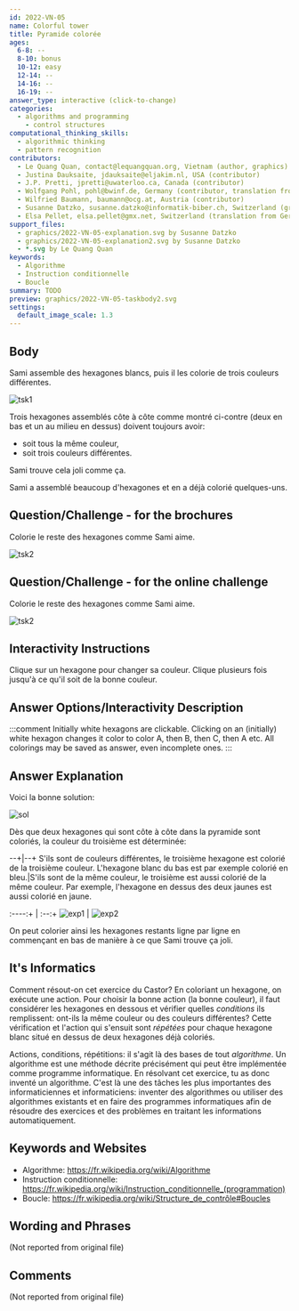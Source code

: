 ```yaml
---
id: 2022-VN-05
name: Colorful tower
title: Pyramide colorée
ages:
  6-8: --
  8-10: bonus
  10-12: easy
  12-14: --
  14-16: --
  16-19: --
answer_type: interactive (click-to-change)
categories:
  - algorithms and programming
    - control structures
computational_thinking_skills:
  - algorithmic thinking
  - pattern recognition
contributors:
  - Le Quang Quan, contact@lequangquan.org, Vietnam (author, graphics)
  - Justina Dauksaite, jdauksaite@eljakim.nl, USA (contributor)
  - J.P. Pretti, jpretti@uwaterloo.ca, Canada (contributor)
  - Wolfgang Pohl, pohl@bwinf.de, Germany (contributor, translation from English into German)
  - Wilfried Baumann, baumann@ocg.at, Austria (contributor)
  - Susanne Datzko, susanne.datzko@informatik-biber.ch, Switzerland (graphics)
  - Elsa Pellet, elsa.pellet@gmx.net, Switzerland (translation from German into French)
support_files:
  - graphics/2022-VN-05-explanation.svg by Susanne Datzko
  - graphics/2022-VN-05-explanation2.svg by Susanne Datzko
  - *.svg by Le Quang Quan
keywords:
  - Algorithme
  - Instruction conditionnelle
  - Boucle
summary: TODO
preview: graphics/2022-VN-05-taskbody2.svg
settings:
  default_image_scale: 1.3
---
```


[tsk1]: graphics/2022-VN-05-taskbody1.svg "Tâche 1 (right)"
[tsk2]: graphics/2022-VN-05-taskbody2.svg "Tâche 2"
[sol]: graphics/2022-VN-05-solution.svg "Solution"
[exp1]: graphics/2022-VN-05-explanation.svg "Explication 1"
[exp2]: graphics/2022-VN-05-explanation2.svg "Explication 2"

## Body

Sami assemble des hexagones blancs, puis il les colorie de trois couleurs différentes. 

![tsk1]

Trois hexagones assemblés côte à côte comme montré ci-contre (deux en bas et un au milieu en dessus) doivent toujours avoir:
- soit tous la même couleur,
- soit trois couleurs différentes. 

Sami trouve cela joli comme ça.

Sami a assemblé beaucoup d'hexagones et en a déjà colorié quelques-uns. 


## Question/Challenge - for the brochures

Colorie le reste des hexagones comme Sami aime.

![tsk2]


## Question/Challenge - for the online challenge

Colorie le reste des hexagones comme Sami aime.

![tsk2]


## Interactivity Instructions

Clique sur un hexagone pour changer sa couleur. Clique plusieurs fois jusqu'à ce qu'il soit de la bonne couleur.

## Answer Options/Interactivity Description

<!-- empty -->

:::comment
Initially white hexagons are clickable. Clicking on an (initially) white hexagon changes it color to color A, then B, then C, then A etc. All colorings may be saved as answer, even incomplete ones.
:::


## Answer Explanation

Voici la bonne solution:

![sol]

Dès que deux hexagones qui sont côte à côte dans la pyramide sont coloriés, la couleur du troisième est déterminée:

--+|--+
S'ils sont de couleurs différentes, le troisième hexagone est colorié de la troisième couleur. L'hexagone blanc du bas est par exemple colorié en bleu.|S'ils sont de la même couleur, le troisième est aussi colorié de la même couleur. Par exemple, l'hexagone en dessus des deux jaunes est aussi colorié en jaune.


:----:+ | :--:+
![exp1] | ![exp2]

On peut colorier ainsi les hexagones restants ligne par ligne en commençant en bas de manière à ce que Sami trouve ça joli.


## It's Informatics

Comment résout-on cet exercice du Castor? En coloriant un hexagone, on exécute une action. Pour choisir la bonne action (la bonne couleur), il faut considérer les hexagones en dessous et vérifier quelles _conditions_ ils remplissent: ont-ils la même couleur ou des couleurs différentes? Cette vérification et l'action qui s'ensuit sont _répétées_ pour chaque hexagone blanc situé en dessus de deux hexagones déjà coloriés.

Actions, conditions, répétitions: il s'agit là des bases de tout _algorithme_. Un algorithme est une méthode décrite précisément qui peut être implémentée comme programme informatique. En résolvant cet exercice, tu as donc inventé un algorithme. C'est là une des tâches les plus importantes des informaticiennes et informaticiens: inventer des algorithmes ou utiliser des algorithmes existants et en faire des programmes informatiques afin de résoudre des exercices et des problèmes en traitant les informations automatiquement.


## Keywords and Websites

 - Algorithme: https://fr.wikipedia.org/wiki/Algorithme
 - Instruction conditionnelle: https://fr.wikipedia.org/wiki/Instruction_conditionnelle_(programmation)
 - Boucle: https://fr.wikipedia.org/wiki/Structure_de_contrôle#Boucles


## Wording and Phrases

(Not reported from original file)


## Comments

(Not reported from original file)
